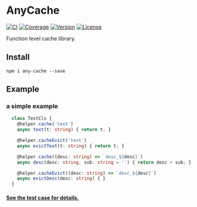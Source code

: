 # AnyCache

[![CI](https://img.shields.io/travis/zhang740/any-cache.svg?style=flat-square)](https://travis-ci.org/zhang740/any-cache)
[![Coverage](https://img.shields.io/coveralls/zhang740/any-cache.svg?style=flat-square)](https://coveralls.io/github/zhang740/any-cache)
[![Version](https://img.shields.io/npm/v/any-cache.svg?style=flat-square)](https://www.npmjs.com/package/any-cache)
[![License](https://img.shields.io/npm/l/any-cache.svg?style=flat-square)](https://github.com/zhang740/any-cache/blob/master/LICENSE)

Function level cache library.

## Install
```shell
npm i any-cache --save
```

## Example

### a simple example
```ts
  class TestCls {
    @helper.cache('text')
    async text(t: string) { return t; }

    @helper.cacheEvict('text')
    async evictText(t: string) { return t; }

    @helper.cache((desc: string) => `desc_${desc}`)
    async desc(desc: string, sub: string = '') { return desc + sub; }

    @helper.cacheEvict((desc: string) => `desc_${desc}`)
    async evictDesc(desc: string) { }
  }
```

#### [See the test case for details.](https://github.com/zhang740/any-cache/tree/master/test)
